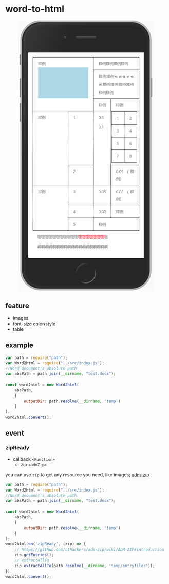 # word-to-html

<div align=center>
    <img src="./test/example1-1.png"/>
</div>

## feature
- images
- font-size color/style
- table


## example
```javascript
var path = require("path");
var Word2html = require("../src/index.js");
//Word document's absolute path
var absPath = path.join(__dirname, "test.docx");

const word2html = new Word2html(
    absPath,
    {
        outputDir: path.resolve(__dirname, 'temp')
    }
);
word2html.convert();
```

## event

### zipReady
- callback `<Function>`
    - zip `<admZip>`

you can use `zip` to get any resource you need, like images; [adm-zip](https://www.npmjs.com/package/adm-zip)

```javascript
var path = require("path");
var Word2html = require("../src/index.js");
//Word document's absolute path
var absPath = path.join(__dirname, "test.docx");

const word2html = new Word2html(
    absPath,
    {
        outputDir: path.resolve(__dirname, 'temp')
    }
);
word2html.on('zipReady', (zip) => {
    // https://github.com/cthackers/adm-zip/wiki/ADM-ZIP#introduction
    zip.getEntries();
    // extractAllTo
    zip.extractAllTo(path.resolve(__dirname, 'temp/entryfiles'));
});
word2html.convert();
```
